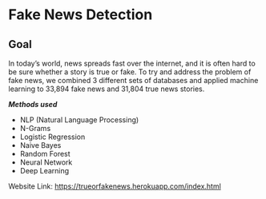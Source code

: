 # Fake News Detection

## Goal
In today’s world, news spreads fast over the internet, and it is often hard to be sure whether a story is true or fake. To try and address the problem of fake news, we combined 3 different sets of databases and applied machine learning to 33,894 fake news and 31,804 true news stories.

***Methods used***

* NLP (Natural Language Processing)
* N-Grams
* Logistic Regression
* Naive Bayes
* Random Forest
* Neural Network
* Deep Learning

Website Link:
https://trueorfakenews.herokuapp.com/index.html 
